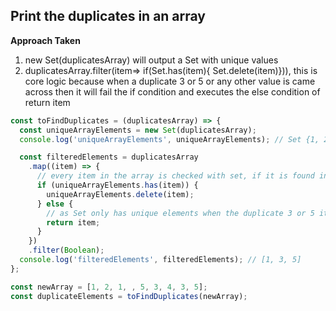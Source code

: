 ## Print the duplicates in an array

**Approach Taken**

1. new Set(duplicatesArray) will output a Set with unique values
2. duplicatesArray.filter(item=> if(Set.has(item){ Set.delete(item)})), this is core logic because when a duplicate 3 or 5 or any other value is came across then it will fail the if condition and executes the else condition of return item

```js
const toFindDuplicates = (duplicatesArray) => {
  const uniqueArrayElements = new Set(duplicatesArray);
  console.log('uniqueArrayElements', uniqueArrayElements); // Set {1, 2, undefined, 5, 3, 4}

  const filteredElements = duplicatesArray
    .map((item) => {
      // every item in the array is checked with set, if it is found in the Set, it will be removed from the Set and set will become empty finally
      if (uniqueArrayElements.has(item)) {
        uniqueArrayElements.delete(item);
      } else {
        // as Set only has unique elements when the duplicate 3 or 5 item comes up it will fail the if condition and execute the else condition
        return item;
      }
    })
    .filter(Boolean);
  console.log('filteredElements', filteredElements); // [1, 3, 5]
};

const newArray = [1, 2, 1, , 5, 3, 4, 3, 5];
const duplicateElements = toFindDuplicates(newArray);
```
